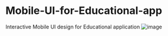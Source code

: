 # Mobile-UI-for-Educational-app
Interactive Mobile UI design for Educational application
![image](https://github.com/bhagya0523/Mobile-UI-for-Educational-app/assets/132182241/97ea3e12-eb20-4967-997f-763ac231d841)
